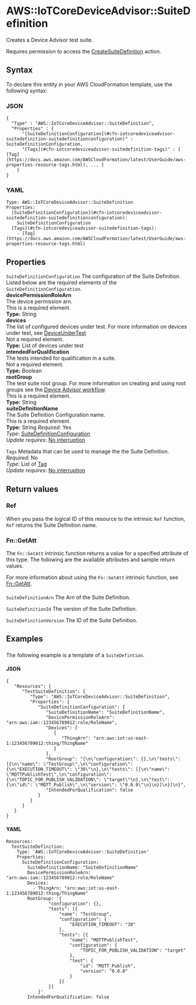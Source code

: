 # AWS::IoTCoreDeviceAdvisor::SuiteDefinition<a name="aws-resource-iotcoredeviceadvisor-suitedefinition"></a>

Creates a Device Advisor test suite\.

Requires permission to access the [CreateSuiteDefinition](https://docs.aws.amazon.com/service-authorization/latest/reference/list_awsiot.html#awsiot-actions-as-permissions) action\.

## Syntax<a name="aws-resource-iotcoredeviceadvisor-suitedefinition-syntax"></a>

To declare this entity in your AWS CloudFormation template, use the following syntax:

### JSON<a name="aws-resource-iotcoredeviceadvisor-suitedefinition-syntax.json"></a>

```
{
  "Type" : "AWS::IoTCoreDeviceAdvisor::SuiteDefinition",
  "Properties" : {
      "[SuiteDefinitionConfiguration](#cfn-iotcoredeviceadvisor-suitedefinition-suitedefinitionconfiguration)" : SuiteDefinitionConfiguration,
      "[Tags](#cfn-iotcoredeviceadvisor-suitedefinition-tags)" : [ [Tag](https://docs.aws.amazon.com/AWSCloudFormation/latest/UserGuide/aws-properties-resource-tags.html), ... ]
    }
}
```

### YAML<a name="aws-resource-iotcoredeviceadvisor-suitedefinition-syntax.yaml"></a>

```
Type: AWS::IoTCoreDeviceAdvisor::SuiteDefinition
Properties: 
  [SuiteDefinitionConfiguration](#cfn-iotcoredeviceadvisor-suitedefinition-suitedefinitionconfiguration): 
    SuiteDefinitionConfiguration
  [Tags](#cfn-iotcoredeviceadvisor-suitedefinition-tags): 
    - [Tag](https://docs.aws.amazon.com/AWSCloudFormation/latest/UserGuide/aws-properties-resource-tags.html)
```

## Properties<a name="aws-resource-iotcoredeviceadvisor-suitedefinition-properties"></a>

`SuiteDefinitionConfiguration`  <a name="cfn-iotcoredeviceadvisor-suitedefinition-suitedefinitionconfiguration"></a>
The configuration of the Suite Definition\. Listed below are the required elements of the `SuiteDefinitionConfiguration`\.    
**devicePermissionRoleArn**  
The device permission arn\.  
This is a required element\.  
**Type:** String  
**devices**  
The list of configured devices under test\. For more information on devices under test, see [DeviceUnderTest](http://amazonaws.com/iot/latest/apireference/API_iotdeviceadvisor_DeviceUnderTest.html)  
Not a required element\.  
**Type:** List of devices under test  
**intendedForQualification**  
The tests intended for qualification in a suite\.  
Not a required element\.  
**Type:** Boolean  
**rootGroup**  
The test suite root group\. For more information on creating and using root groups see the [Device Advisor workflow](https://docs.aws.amazon.com/iot/latest/developerguide/device-advisor-workflow.html)\.  
This is a required element\.  
**Type:** String  
**suiteDefinitionName**  
The Suite Definition Configuration name\.  
This is a required element\.  
**Type:** String
*Required*: Yes  
*Type*: [SuiteDefinitionConfiguration](aws-properties-iotcoredeviceadvisor-suitedefinition-suitedefinitionconfiguration.md)  
*Update requires*: [No interruption](https://docs.aws.amazon.com/AWSCloudFormation/latest/UserGuide/using-cfn-updating-stacks-update-behaviors.html#update-no-interrupt)

`Tags`  <a name="cfn-iotcoredeviceadvisor-suitedefinition-tags"></a>
Metadata that can be used to manage the the Suite Definition\.  
*Required*: No  
*Type*: List of [Tag](https://docs.aws.amazon.com/AWSCloudFormation/latest/UserGuide/aws-properties-resource-tags.html)  
*Update requires*: [No interruption](https://docs.aws.amazon.com/AWSCloudFormation/latest/UserGuide/using-cfn-updating-stacks-update-behaviors.html#update-no-interrupt)

## Return values<a name="aws-resource-iotcoredeviceadvisor-suitedefinition-return-values"></a>

### Ref<a name="aws-resource-iotcoredeviceadvisor-suitedefinition-return-values-ref"></a>

When you pass the logical ID of this resource to the intrinsic `Ref` function, `Ref` returns the Suite Definition name\.

### Fn::GetAtt<a name="aws-resource-iotcoredeviceadvisor-suitedefinition-return-values-fn--getatt"></a>

The `Fn::GetAtt` intrinsic function returns a value for a specified attribute of this type\. The following are the available attributes and sample return values\.

For more information about using the `Fn::GetAtt` intrinsic function, see [Fn::GetAtt](https://docs.aws.amazon.com/AWSCloudFormation/latest/UserGuide/intrinsic-function-reference-getatt.html)\.

#### <a name="aws-resource-iotcoredeviceadvisor-suitedefinition-return-values-fn--getatt-fn--getatt"></a>

`SuiteDefinitionArn`  <a name="SuiteDefinitionArn-fn::getatt"></a>
The Arn of the Suite Definition\.

`SuiteDefinitionId`  <a name="SuiteDefinitionId-fn::getatt"></a>
The version of the Suite Definition\.

`SuiteDefinitionVersion`  <a name="SuiteDefinitionVersion-fn::getatt"></a>
The ID of the Suite Definition\.

## Examples<a name="aws-resource-iotcoredeviceadvisor-suitedefinition--examples"></a>

### <a name="aws-resource-iotcoredeviceadvisor-suitedefinition--examples--"></a>

The following example is a template of a `SuiteDefintion`\.

#### JSON<a name="aws-resource-iotcoredeviceadvisor-suitedefinition--examples----json"></a>

```
{
   "Resources": {
      "TestSuiteDefinition": {
         "Type": "AWS::IoTCoreDeviceAdvisor::SuiteDefinition",
         "Properties": {
            "SuiteDefinitionConfiguration": {
               "SuiteDefinitionName": "SuiteDefinitionName",
               "DevicePermissionRoleArn": "arn:aws:iam::123456789012:role/RoleName",
               "Devices": [
                  {
                     "ThingArn": "arn:aws:iot:us-east-1:123456789012:thing/ThingName"
                  }
               ],
               "RootGroup": "{\n\"configuration\": {},\n\"tests\": [{\n\"name\": \"TestGroup\",\n\"configuration\": {\n\"EXECUTION_TIMEOUT\": \"30\"\n},\n\"tests\": [{\n\"name\": \"MQTTPublishTest\",\n\"configuration\": {\n\"TOPIC_FOR_PUBLISH_VALIDATION\": \"target\"\n},\n\"test\": {\n\"id\": \"MQTT_Publish\",\n\"version\": \"0.0.0\"\n}\n}]\n}]\n}",
               "IntendedForQualification": false
            }
         }
      }
   }
}
```

#### YAML<a name="aws-resource-iotcoredeviceadvisor-suitedefinition--examples----yaml"></a>

```
Resources:
  TestSuiteDefinition:
    Type: 'AWS::IoTCoreDeviceAdvisor::SuiteDefinition'
    Properties:
      SuiteDefinitionConfiguration:
        SuiteDefinitionName: "SuiteDefinitionName" 
        DevicePermissionRoleArn: "arn:aws:iam::123456789012:role/RoleName" 
        Devices: 
          - ThingArn: "arn:aws:iot:us-east-1:123456789012:thing/ThingName"
        RootGroup: '{
                "configuration": {},
                "tests": [{
                    "name": "TestGroup",
                    "configuration": {
                        "EXECUTION_TIMEOUT": "30"
                    },
                    "tests": [{
                        "name": "MQTTPublishTest",
                        "configuration": {
                            "TOPIC_FOR_PUBLISH_VALIDATION": "target"
                        },
                        "test": {
                            "id": "MQTT_Publish",
                            "version": "0.0.0"
                        }
                    }]
                }]
            }'
        IntendedForQualification: false
```